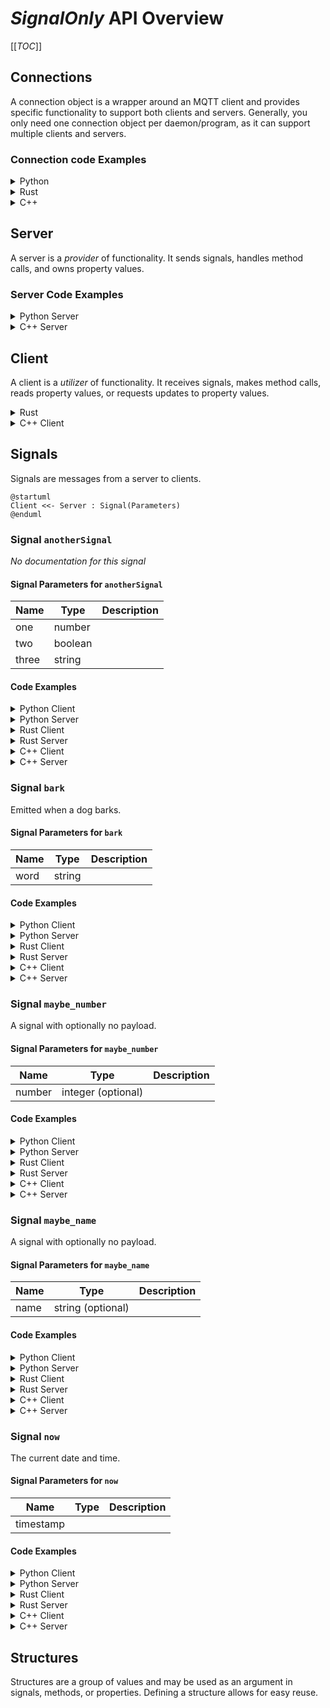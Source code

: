 # _SignalOnly_ API Overview

[[_TOC_]]

## Connections

A connection object is a wrapper around an MQTT client and provides specific functionality to support both clients and servers.
Generally, you only need one connection object per daemon/program, as it can support multiple clients and servers.  

### Connection code Examples

<details>
  <summary>Python</summary>

```python
from connection import DefaultConnection

connection_object = DefaultConnection('localhost', 1883)
```

The `connection_object` will be passed to client and server constructors.

</details>

<details>
  <summary>Rust</summary>

```rust
use mqttier::MqttierClient;

MqttierClient::new("localhost", 1883, Some("mqtt_client_id".to_string())).expect("Failed to create MQTT client");
```

The `connection_object` will be passed to client and server constructors.

</details>

<details>
  <summary>C++</summary>

```c++
#include "broker.hpp"

auto connection_object = std::make_shared<DefaultConnection>("localhost", 1883, "SignalOnly");
```

The `connection_object` will be passed to client and server constructors.

</details>

## Server

A server is a _provider_ of functionality.  It sends signals, handles method calls, and owns property values.

### Server Code Examples

<details>
  <summary>Python Server</summary>

```python
from signalonlyipc.client import SignalOnlyServer

server = SignalOnlyServer(connection_object)
```

The `server` object provides methods for emitting signals and updating properties.  It also allows for decorators to indicate method call handlers.

A full example can be viewed by looking at the `if __name__ == "__main__":` section of the generated `signalonlyipc.server.py` module.

</details>



<details>
  <summary>C++ Server</summary>

```c++

```

The `server` object provides methods for emitting signals and updating properties.  It also allows for decorators to indicate method call handlers.

A full example can be viewed by looking at the generated `examples/server_main.cpp` file.`

</details>

## Client

A client is a _utilizer_ of functionality.  It receives signals, makes method calls, reads property values, or requests updates to property values.

<details>
  <summary>Rust</summary>

```rust
let api_client = SignalOnlyClient::new(&mut connection).await;
```

A full example can be viewed by looking at the generated `client/examples/client.rs` file.

</details>

<details>
  <summary>C++ Client</summary>

A full example can be viewed by looking at the generated `examples/client_main.cpp` file.

</details>




## Signals

Signals are messages from a server to clients.

```plantuml
@startuml
Client <<- Server : Signal(Parameters)
@enduml
```

### Signal `anotherSignal`

_No documentation for this signal_

#### Signal Parameters for `anotherSignal`

| Name          | Type     |Description|
|---------------|----------|-----------|
|      one      |  number  ||
|      two      | boolean  ||
|     three     |  string  ||

#### Code Examples

<details>
  <summary>Python Client</summary>

The `anotherSignal` signal can be subscribed to by using the client's `receive_another_signal` decorator on a callback function. The name of the function does not matter. The function is called any time the signal is received.

```python
@client.receive_another_signal
def on_another_signal(one: float, two: bool, three: str):
    print(f"Got a 'anotherSignal' signal: one={ one } two={ two } three={ three } ")
```

</details>

<details>
  <summary>Python Server</summary>

A server can emit a `anotherSignal` signal simply by calling the server's `emit_another_signal` method.

```python
server.emit_another_signal(3.14, True, "apples")
```

</details>

<details>
  <summary>Rust Client</summary>

A Rust client receives signals through a `tokio::broadcast` channel.  Receiving from the channel returns a `Result<T, RecvError>` object.  

Since receiving a message through the channel blocks, it may be best to put this into a separate async task.

```rust
let mut another_signal_signal_rx = client.get_another_signal_receiver();
print("Got a 'anotherSignal' signal: {:?}", another_signal_signal_rx.recv().await);
```

</details>

<details>
  <summary>Rust Server</summary>

A server can emit a `anotherSignal` signal simply by calling the server's `emit_another_signal` method.

```rust
let publish_result = server.emit_another_signal(3.14, true, "apples".to_string()).await;
```

The return type is a **Pinned Boxed Future** that resolves to a `Result<(), MethodReturnCode>`.  The future is resolved when the signal is sent (with "publish complete" acknowledgment) or when an error occurs.  If you need to block until the signal is received by the MQTT broker, you can `.await` the future.

</details>

<details>
  <summary>C++ Client</summary>

A client can register a callback function to be called when a `anotherSignal` signal is received.  The callback function should take the same parameters as the signal.  In this example, we are using a lambda as the callback function.

```cpp
client.registerAnotherSignalCallback([](double one, bool two, const std::string& three) {
    std::cout << "one=" <<one << " | " << "two=" <<two << " | " << "three=" <<three <<  std::endl;
});
```

</details>

<details>
  <summary>C++ Server</summary>

A `anotherSignal` signal can be emitted by calling the server's `emitAnotherSignalSignal` method.  This returns a `std::future` that can be waited on if desired.  The future is resolved when the signal is sent.

```cpp
auto anotherSignalFuture = server.emitAnotherSignalSignal(3.14, true, "apples");
anotherSignalFuture.wait(); // Optional, to block until signal is sent.
```

</details>


### Signal `bark`

Emitted when a dog barks.

#### Signal Parameters for `bark`

| Name          | Type     |Description|
|---------------|----------|-----------|
|      word     |  string  ||

#### Code Examples

<details>
  <summary>Python Client</summary>

The `bark` signal can be subscribed to by using the client's `receive_bark` decorator on a callback function. The name of the function does not matter. The function is called any time the signal is received.

```python
@client.receive_bark
def on_bark(word: str):
    print(f"Got a 'bark' signal: word={ word } ")
```

</details>

<details>
  <summary>Python Server</summary>

A server can emit a `bark` signal simply by calling the server's `emit_bark` method.

```python
server.emit_bark("apples")
```

</details>

<details>
  <summary>Rust Client</summary>

A Rust client receives signals through a `tokio::broadcast` channel.  Receiving from the channel returns a `Result<T, RecvError>` object.  

Since receiving a message through the channel blocks, it may be best to put this into a separate async task.

```rust
let mut bark_signal_rx = client.get_bark_receiver();
print("Got a 'bark' signal: {:?}", bark_signal_rx.recv().await);
```

</details>

<details>
  <summary>Rust Server</summary>

A server can emit a `bark` signal simply by calling the server's `emit_bark` method.

```rust
let publish_result = server.emit_bark("apples".to_string()).await;
```

The return type is a **Pinned Boxed Future** that resolves to a `Result<(), MethodReturnCode>`.  The future is resolved when the signal is sent (with "publish complete" acknowledgment) or when an error occurs.  If you need to block until the signal is received by the MQTT broker, you can `.await` the future.

</details>

<details>
  <summary>C++ Client</summary>

A client can register a callback function to be called when a `bark` signal is received.  The callback function should take the same parameters as the signal.  In this example, we are using a lambda as the callback function.

```cpp
client.registerBarkCallback([](const std::string& word) {
    std::cout << "word=" <<word <<  std::endl;
});
```

</details>

<details>
  <summary>C++ Server</summary>

A `bark` signal can be emitted by calling the server's `emitBarkSignal` method.  This returns a `std::future` that can be waited on if desired.  The future is resolved when the signal is sent.

```cpp
auto barkFuture = server.emitBarkSignal("apples");
barkFuture.wait(); // Optional, to block until signal is sent.
```

</details>


### Signal `maybe_number`

A signal with optionally no payload.

#### Signal Parameters for `maybe_number`

| Name          | Type     |Description|
|---------------|----------|-----------|
|     number    | integer   (optional)||

#### Code Examples

<details>
  <summary>Python Client</summary>

The `maybe_number` signal can be subscribed to by using the client's `receive_maybe_number` decorator on a callback function. The name of the function does not matter. The function is called any time the signal is received.

```python
@client.receive_maybe_number
def on_maybe_number(number: int | None):
    print(f"Got a 'maybe_number' signal: number={ number } ")
```

</details>

<details>
  <summary>Python Server</summary>

A server can emit a `maybe_number` signal simply by calling the server's `emit_maybe_number` method.

```python
server.emit_maybe_number(42)
```

</details>

<details>
  <summary>Rust Client</summary>

A Rust client receives signals through a `tokio::broadcast` channel.  Receiving from the channel returns a `Result<T, RecvError>` object.  

Since receiving a message through the channel blocks, it may be best to put this into a separate async task.

```rust
let mut maybe_number_signal_rx = client.get_maybe_number_receiver();
print("Got a 'maybe_number' signal: {:?}", maybe_number_signal_rx.recv().await);
```

</details>

<details>
  <summary>Rust Server</summary>

A server can emit a `maybe_number` signal simply by calling the server's `emit_maybe_number` method.

```rust
let publish_result = server.emit_maybe_number(Some(42)).await;
```

The return type is a **Pinned Boxed Future** that resolves to a `Result<(), MethodReturnCode>`.  The future is resolved when the signal is sent (with "publish complete" acknowledgment) or when an error occurs.  If you need to block until the signal is received by the MQTT broker, you can `.await` the future.

</details>

<details>
  <summary>C++ Client</summary>

A client can register a callback function to be called when a `maybe_number` signal is received.  The callback function should take the same parameters as the signal.  In this example, we are using a lambda as the callback function.

```cpp
client.registerMaybeNumberCallback([](boost::optional<int> number) {
    std::cout << "number=" << "None" <<  std::endl;
});
```

</details>

<details>
  <summary>C++ Server</summary>

A `maybe_number` signal can be emitted by calling the server's `emitMaybeNumberSignal` method.  This returns a `std::future` that can be waited on if desired.  The future is resolved when the signal is sent.

```cpp
auto maybeNumberFuture = server.emitMaybeNumberSignal(42);
maybeNumberFuture.wait(); // Optional, to block until signal is sent.
```

</details>


### Signal `maybe_name`

A signal with optionally no payload.

#### Signal Parameters for `maybe_name`

| Name          | Type     |Description|
|---------------|----------|-----------|
|      name     |  string   (optional)||

#### Code Examples

<details>
  <summary>Python Client</summary>

The `maybe_name` signal can be subscribed to by using the client's `receive_maybe_name` decorator on a callback function. The name of the function does not matter. The function is called any time the signal is received.

```python
@client.receive_maybe_name
def on_maybe_name(name: str | None):
    print(f"Got a 'maybe_name' signal: name={ name } ")
```

</details>

<details>
  <summary>Python Server</summary>

A server can emit a `maybe_name` signal simply by calling the server's `emit_maybe_name` method.

```python
server.emit_maybe_name("apples")
```

</details>

<details>
  <summary>Rust Client</summary>

A Rust client receives signals through a `tokio::broadcast` channel.  Receiving from the channel returns a `Result<T, RecvError>` object.  

Since receiving a message through the channel blocks, it may be best to put this into a separate async task.

```rust
let mut maybe_name_signal_rx = client.get_maybe_name_receiver();
print("Got a 'maybe_name' signal: {:?}", maybe_name_signal_rx.recv().await);
```

</details>

<details>
  <summary>Rust Server</summary>

A server can emit a `maybe_name` signal simply by calling the server's `emit_maybe_name` method.

```rust
let publish_result = server.emit_maybe_name(Some("apples".to_string())).await;
```

The return type is a **Pinned Boxed Future** that resolves to a `Result<(), MethodReturnCode>`.  The future is resolved when the signal is sent (with "publish complete" acknowledgment) or when an error occurs.  If you need to block until the signal is received by the MQTT broker, you can `.await` the future.

</details>

<details>
  <summary>C++ Client</summary>

A client can register a callback function to be called when a `maybe_name` signal is received.  The callback function should take the same parameters as the signal.  In this example, we are using a lambda as the callback function.

```cpp
client.registerMaybeNameCallback([](boost::optional<std::string> name) {
    std::cout << "name=" << "None" <<  std::endl;
});
```

</details>

<details>
  <summary>C++ Server</summary>

A `maybe_name` signal can be emitted by calling the server's `emitMaybeNameSignal` method.  This returns a `std::future` that can be waited on if desired.  The future is resolved when the signal is sent.

```cpp
auto maybeNameFuture = server.emitMaybeNameSignal(boost::make_optional(std::string("apples")));
maybeNameFuture.wait(); // Optional, to block until signal is sent.
```

</details>


### Signal `now`

The current date and time.

#### Signal Parameters for `now`

| Name          | Type     |Description|
|---------------|----------|-----------|
|   timestamp   |          ||

#### Code Examples

<details>
  <summary>Python Client</summary>

The `now` signal can be subscribed to by using the client's `receive_now` decorator on a callback function. The name of the function does not matter. The function is called any time the signal is received.

```python
@client.receive_now
def on_now(timestamp: datetime.datetime):
    print(f"Got a 'now' signal: timestamp={ timestamp } ")
```

</details>

<details>
  <summary>Python Server</summary>

A server can emit a `now` signal simply by calling the server's `emit_now` method.

```python
server.emit_now(datetime.datetime.now())
```

</details>

<details>
  <summary>Rust Client</summary>

A Rust client receives signals through a `tokio::broadcast` channel.  Receiving from the channel returns a `Result<T, RecvError>` object.  

Since receiving a message through the channel blocks, it may be best to put this into a separate async task.

```rust
let mut now_signal_rx = client.get_now_receiver();
print("Got a 'now' signal: {:?}", now_signal_rx.recv().await);
```

</details>

<details>
  <summary>Rust Server</summary>

A server can emit a `now` signal simply by calling the server's `emit_now` method.

```rust
let publish_result = server.emit_now(chrono::Utc::now()).await;
```

The return type is a **Pinned Boxed Future** that resolves to a `Result<(), MethodReturnCode>`.  The future is resolved when the signal is sent (with "publish complete" acknowledgment) or when an error occurs.  If you need to block until the signal is received by the MQTT broker, you can `.await` the future.

</details>

<details>
  <summary>C++ Client</summary>

A client can register a callback function to be called when a `now` signal is received.  The callback function should take the same parameters as the signal.  In this example, we are using a lambda as the callback function.

```cpp
client.registerNowCallback([](std::chrono::time_point<std::chrono::system_clock> timestamp) {
    std::cout << "timestamp=" <<timestamp <<  std::endl;
});
```

</details>

<details>
  <summary>C++ Server</summary>

A `now` signal can be emitted by calling the server's `emitNowSignal` method.  This returns a `std::future` that can be waited on if desired.  The future is resolved when the signal is sent.

```cpp
auto nowFuture = server.emitNowSignal(std::chrono::system_clock::now());
nowFuture.wait(); // Optional, to block until signal is sent.
```

</details>






## Structures

Structures are a group of values and may be used as an argument in signals, methods, or properties.  Defining a structure allows for easy reuse.
